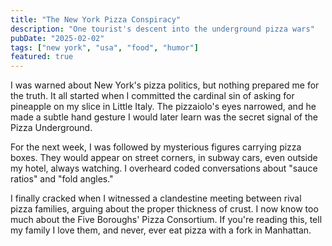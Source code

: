 ```yaml
---
title: "The New York Pizza Conspiracy"
description: "One tourist's descent into the underground pizza wars"
pubDate: "2025-02-02"
tags: ["new york", "usa", "food", "humor"]
featured: true
---
```


I was warned about New York's pizza politics, but nothing prepared me for the truth. It all started when I committed the cardinal sin of asking for pineapple on my slice in Little Italy. The pizzaiolo's eyes narrowed, and he made a subtle hand gesture I would later learn was the secret signal of the Pizza Underground.

For the next week, I was followed by mysterious figures carrying pizza boxes. They would appear on street corners, in subway cars, even outside my hotel, always watching. I overheard coded conversations about "sauce ratios" and "fold angles."

I finally cracked when I witnessed a clandestine meeting between rival pizza families, arguing about the proper thickness of crust. I now know too much about the Five Boroughs' Pizza Consortium. If you're reading this, tell my family I love them, and never, ever eat pizza with a fork in Manhattan.
